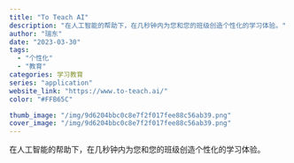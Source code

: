 ```yaml
---
title: "To Teach AI"
description: "在人工智能的帮助下，在几秒钟内为您和您的班级创造个性化的学习体验。"
author: "瑞东"
date: "2023-03-30"
tags:
  - "个性化"
  - "教育"
categories: 学习教育
series: "application"
website_link: "https://www.to-teach.ai/"
color: "#FFB65C"

thumb_image: "/img/9d6204bbc0c8e7f2f017fee88c56ab39.png"
cover_image: "/img/9d6204bbc0c8e7f2f017fee88c56ab39.png"
---
```


在人工智能的帮助下，在几秒钟内为您和您的班级创造个性化的学习体验。